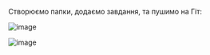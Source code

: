 Створюємо папки, додаємо завдання, та пушимо на Гіт:

![image](https://user-images.githubusercontent.com/85742064/122985986-7cb26f80-d3a7-11eb-8c91-5b7f1fbdc18e.png)

![image](https://user-images.githubusercontent.com/85742064/122986005-83d97d80-d3a7-11eb-9240-fdc4f9d964ae.png)
